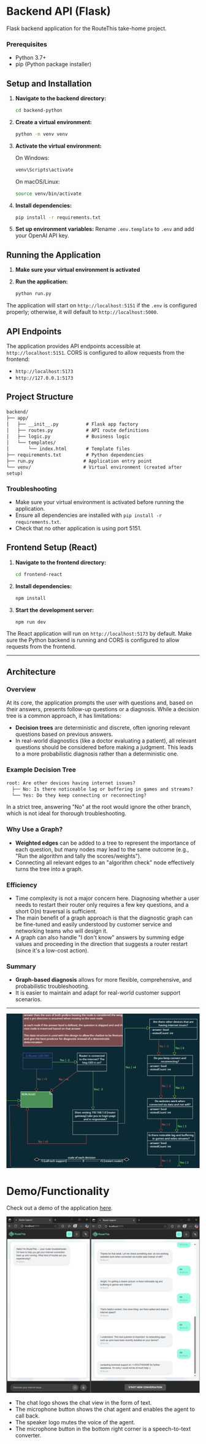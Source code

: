 # Backend API (Flask)

Flask backend application for the RouteThis take-home project.

### Prerequisites

- Python 3.7+
- pip (Python package installer)

## Setup and Installation

1. **Navigate to the backend directory:**

   ```bash
   cd backend-python
   ```

2. **Create a virtual environment:**

   ```bash
   python -m venv venv
   ```

3. **Activate the virtual environment:**

   On Windows:

   ```bash
   venv\Scripts\activate
   ```

   On macOS/Linux:

   ```bash
   source venv/bin/activate
   ```

4. **Install dependencies:**

   ```bash
   pip install -r requirements.txt
   ```

5. **Set up environment variables:**
   Rename `.env.template` to `.env` and add your OpenAI API key.

## Running the Application

1. **Make sure your virtual environment is activated**

2. **Run the application:**
   ```bash
   python run.py
   ```

The application will start on `http://localhost:5151` if the `.env` is configured properly; otherwise, it will default to `http://localhost:5000`.

## API Endpoints

The application provides API endpoints accessible at `http://localhost:5151`. CORS is configured to allow requests from the frontend:

- `http://localhost:5173`
- `http://127.0.0.1:5173`

## Project Structure

```
backend/
├── app/
│   ├── __init__.py          # Flask app factory
│   ├── routes.py            # API route definitions
│   ├── logic.py             # Business logic
│   └── templates/
│       └── index.html       # Template files
├── requirements.txt         # Python dependencies
├── run.py                  # Application entry point
└── venv/                   # Virtual environment (created after setup)
```


### Troubleshooting

- Make sure your virtual environment is activated before running the application.
- Ensure all dependencies are installed with `pip install -r requirements.txt`.
- Check that no other application is using port 5151.

## Frontend Setup (React)

1. **Navigate to the frontend directory:**

   ```bash
   cd frontend-react
   ```

2. **Install dependencies:**

   ```bash
   npm install
   ```

3. **Start the development server:**
   ```bash
   npm run dev
   ```

The React application will run on `http://localhost:5173` by default. Make sure the Python backend is running and CORS is configured to allow requests from the frontend.

---

## Architecture

### Overview

At its core, the application prompts the user with questions and, based on their answers, presents follow-up questions or a diagnosis. While a decision tree is a common approach, it has limitations:

- **Decision trees** are deterministic and discrete, often ignoring relevant questions based on previous answers.
- In real-world diagnostics (like a doctor evaluating a patient), all relevant questions should be considered before making a judgment. This leads to a more probabilistic diagnosis rather than a deterministic one.

### Example Decision Tree

```
root: Are other devices having internet issues?
  ├── No: Is there noticeable lag or buffering in games and streams?
  └── Yes: Do they keep connecting or reconnecting?
```

In a strict tree, answering "No" at the root would ignore the other branch, which is not ideal for thorough troubleshooting.

### Why Use a Graph?

- **Weighted edges** can be added to a tree to represent the importance of each question, but many nodes may lead to the same outcome (e.g., "Run the algorithm and tally the scores/weights").
- Connecting all relevant edges to an "algorithm check" node effectively turns the tree into a graph.

### Efficiency

- Time complexity is not a major concern here. Diagnosing whether a user needs to restart their router only requires a few key questions, and a short O(n) traversal is sufficient.
- The main benefit of a graph approach is that the diagnostic graph can be fine-tuned and easily understood by customer service and networking teams who will design it.
- A graph can also handle "I don't know" answers by summing edge values and proceeding in the direction that suggests a router restart (since it's a low-cost action).

### Summary

- **Graph-based diagnosis** allows for more flexible, comprehensive, and probabilistic troubleshooting.
- It is easier to maintain and adapt for real-world customer support scenarios.

---

![QuestionGraph.uxf](README_assets/weighted_directed_graph.png)


# Demo/Functionality
Check out a demo of the application [here](https://drive.google.com/file/d/1XrYEpR7KAalru2Uh2xljXn09bUv4pAIL/view?usp=sharing).

<img src="README_assets/functionality.png" alt="Activity page showing user interactions and diagnostic questions in a clean, organized layout. The interface displays a list of recent activities and troubleshooting steps, with clear labels and a neutral, professional tone." width="700"/>

- The chat logo shows the chat view in the form of text.
- The microphone button shows the chat agent and enables the agent to call back.
- The speaker logo mutes the voice of the agent.
- The microphone button in the bottom right corner is a speech-to-text converter.
  
